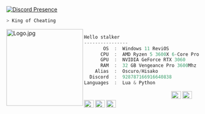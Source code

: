 [![Discord Presence](https://lanyard.cnrad.dev/api/928787166916640838)](https://discord.com/users/928787166916640838)
```zsh
> King of Cheating
```

<img align="left" src="https://raw.githubusercontent.com/ZannaSkull/ZannaSkull/main/Main/Logo.jpg" alt="Logo.jpg" width="200" /> 

```csharp

Hello stalker
----------------
       OS  :  Windows 11 ReviOS
      CPU  :  AMD Ryzen 5 3600X 6-Core Processor 4,4 GHz
      GPU  :  NVIDIA GeForce RTX 3060
      RAM  :  32 GB Vengeance Pro 3600Mhz
    Alias  :  Oscuro/Hisako
  Discord  :  928787166916640838
Languages  :  Lua & Python
```

<p align="left">
  &nbsp; &nbsp; &nbsp; &nbsp; &nbsp;&nbsp; &nbsp; &nbsp; &nbsp; &nbsp;&nbsp; &nbsp; &nbsp; &nbsp; &nbsp; &nbsp; &nbsp; &nbsp; &nbsp; &nbsp; &nbsp;&nbsp; &nbsp; &nbsp; &nbsp; &nbsp;&nbsp; &nbsp; &nbsp; &nbsp; &nbsp;
  <img alt="#474342" src="https://via.placeholder.com/15/ADBAC7/000000?text=+" width="25" height="20" />
  <img alt="#fbedf6" src="https://via.placeholder.com/15/6CB6FF/000000?text=+" width="25" height="20" />
  <img alt="#c9594d" src="https://via.placeholder.com/15/F47067/000000?text=+" width="25" height="20" />
  <img alt="#f8b9b2" src="https://via.placeholder.com/15/DCBDFB/000000?text=+" width="25" height="20" />
  <img alt="#f8b9b2" src="https://via.placeholder.com/15/57ab5a/000000?text=+" width="25" height="20" />
</p>
